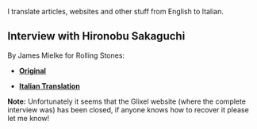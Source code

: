 I translate articles, websites and other stuff from English to Italian.

## Interview with Hironobu Sakaguchi

By James Mielke for Rolling Stones:

- [**Original**](https://www.rollingstone.com/culture/culture-features/final-fantasy-creator-sakaguchi-on-remakes-xv-and-square-enix-120223/) 

- [**Italian Translation**](https://www.andreacorinti.com/posts/ita/intervista-hironobu-sakaguchi/)

**Note:** Unfortunately it seems that the Glixel website (where the complete interview was) has been closed, if anyone knows how to recover it please let me know!